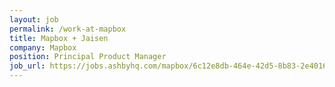 ```yaml
---
layout: job
permalink: /work-at-mapbox
title: Mapbox + Jaisen
company: Mapbox
position: Principal Product Manager
job_url: https://jobs.ashbyhq.com/mapbox/6c12e8db-464e-42d5-8b83-2e4016f7b74d
---
```


